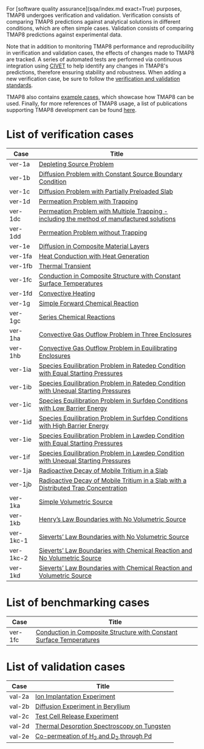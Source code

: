 For [software quality assurance](sqa/index.md exact=True) purposes, TMAP8 undergoes verification and validation. Verification consists of comparing TMAP8 predictions against analytical solutions in different conditions, which are often simple cases. Validation consists of comparing TMAP8 predictions against experimental data.

Note that in addition to monitoring TMAP8 performance and reproducibility in verification and validation cases, the effects of changes made to TMAP8 are tracked. A series of automated tests are performed via continuous integration using [CIVET](https://civet.inl.gov/repo/530) to help identify any changes in TMAP8's predictions, therefore ensuring stability and robustness. When adding a new verification case, be sure to follow the [verification and validation standards](verification_and_validation_standards.md).

TMAP8 also contains [example cases](examples/tmap_index.md), which showcase how TMAP8 can be used. Finally, for more references of TMAP8 usage, a list of publications supporting TMAP8 development can be found [here](publications.md).

# List of verification cases

| Case      | Title                                                                                               |
| --------- | --------------------------------------------------------------------------------------------------- |
| ver-1a    | [Depleting Source Problem](ver-1a.md)                                                               |
| ver-1b    | [Diffusion Problem with Constant Source Boundary Condition](ver-1b.md)                              |
| ver-1c    | [Diffusion Problem with Partially Preloaded Slab](ver-1c.md)                                        |
| ver-1d    | [Permeation Problem with Trapping](ver-1d.md)                                                       |
| ver-1dc   | [Permeation Problem with Multiple Trapping - including the method of manufactured solutions](ver-1dc.md) |
| ver-1dd   | [Permeation Problem without Trapping](ver-1dd.md)                                                   |
| ver-1e    | [Diffusion in Composite Material Layers](ver-1e.md)                                                 |
| ver-1fa   | [Heat Conduction with Heat Generation](ver-1fa.md)                                                  |
| ver-1fb   | [Thermal Transient](ver-1fb.md)                                                                     |
| ver-1fc   | [Conduction in Composite Structure with Constant Surface Temperatures](ver-1fc.md)                  |
| ver-1fd   | [Convective Heating](ver-1fd.md)                                                                    |
| ver-1g    | [Simple Forward Chemical Reaction](ver-1g.md)                                                       |
| ver-1gc   | [Series Chemical Reactions](ver-1gc.md)                                                             |
| ver-1ha   | [Convective Gas Outflow Problem in Three Enclosures](ver-1ha.md)                                    |
| ver-1hb   | [Convective Gas Outflow Problem in Equilibrating Enclosures](ver-1hb.md)                            |
| ver-1ia   | [Species Equilibration Problem in Ratedep Condition with Equal Starting Pressures](ver-1ia.md)      |
| ver-1ib   | [Species Equilibration Problem in Ratedep Condition with Unequal Starting Pressures](ver-1ib.md)    |
| ver-1ic   | [Species Equilibration Problem in Surfdep Conditions with Low Barrier Energy](ver-1ic.md)           |
| ver-1id   | [Species Equilibration Problem in Surfdep Conditions with High Barrier Energy](ver-1id.md)          |
| ver-1ie   | [Species Equilibration Problem in Lawdep Condition with Equal Starting Pressures](ver-1ie.md)       |
| ver-1if   | [Species Equilibration Problem in Lawdep Condition with Unequal Starting Pressures](ver-1if.md)     |
| ver-1ja   | [Radioactive Decay of Mobile Tritium in a Slab](ver-1ja.md)                                         |
| ver-1jb   | [Radioactive Decay of Mobile Tritium in a Slab with a Distributed Trap Concentration](ver-1jb.md)   |
| ver-1ka   | [Simple Volumetric Source](ver-1ka.md)                                                              |
| ver-1kb   | [Henry’s Law Boundaries with No Volumetric Source](ver-1kb.md)                                      |
| ver-1kc-1 | [Sieverts’ Law Boundaries with No Volumetric Source](ver-1kc-1.md)                                  |
| ver-1kc-2 | [Sieverts’ Law Boundaries with Chemical Reaction and No Volumetric Source](ver-1kc-2.md)            |
| ver-1kd   | [Sieverts’ Law Boundaries with Chemical Reaction and Volumetric Source](ver-1kd.md)                 |

# List of benchmarking cases

| Case    | Title                                                                              |
| ------- | ---------------------------------------------------------------------------------- |
| ver-1fc | [Conduction in Composite Structure with Constant Surface Temperatures](ver-1fc.md) |


# List of validation cases

| Case   | Title                                                    |
| ------ | -------------------------------------------------------- |
| val-2a | [Ion Implantation Experiment](val-2a.md)                 |
| val-2b | [Diffusion Experiment in Beryllium](val-2b.md)           |
| val-2c | [Test Cell Release Experiment](val-2c.md)                |
| val-2d | [Thermal Desorption Spectroscopy on Tungsten](val-2d.md) |
| val-2e | [Co-permeation of H$_2$ and D$_2$ through Pd](val-2e.md) |
